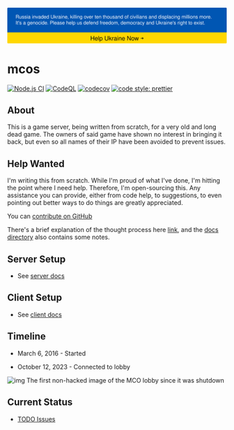 [![Stand With Ukraine](https://raw.githubusercontent.com/vshymanskyy/StandWithUkraine/main/banner2-direct.svg)](https://stand-with-ukraine.pp.ua)

# mcos    

[![Node.js CI](https://github.com/drazisil/mcos/actions/workflows/node.yml/badge.svg?branch=dev)](https://github.com/drazisil/mcos/actions/workflows/node.yml) [![CodeQL](https://github.com/drazisil/mcos/actions/workflows/codeql-analysis.yml/badge.svg)](https://github.com/drazisil/mcos/actions/workflows/codeql-analysis.yml?branch=dev) [![codecov](https://codecov.io/gh/rustymotors/server/graph/badge.svg?token=XiwYgbHCeN)](https://codecov.io/gh/rustymotors/server)  [![code style: prettier](https://img.shields.io/badge/code_style-prettier-ff69b4.svg?style=flat-square)](https://github.com/prettier/prettier)

## About

This is a game server, being written from scratch, for a very old and long dead game. The owners of said game have shown no interest in bringing it back, but even so all names of their IP have been avoided to prevent issues.

## Help Wanted

I'm writing this from scratch. While I'm proud of what I've done, I'm hitting the point where I need help. Therefore, I'm open-sourcing this. Any assistance you can provide, either from code help, to suggestions, to even pointing out better ways to do things are greatly appreciated.

You can [contribute on GitHub](https://github.com/drazisil/mcos/contribute)

There's a brief explanation of the thought process here [link](https://github.com/drazisil/mcos/issues/164), and the [docs directory](./docs/) also contains some notes.

## Server Setup

-   See [server docs](./docs/server.md)

## Client Setup

-   See [client docs](./docs/client.md)

## Timeline

-   March 6, 2016 - Started

-   October 12, 2023 - Connected to lobby

![img The first non-hacked image of the MCO lobby since it was shutdown](images/2012-10-12_lobby.png)

## Current Status

-   [TODO Issues](https://github.com/drazisil/mcos/labels/todo%20%3Aspiral_notepad%3A)
